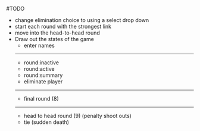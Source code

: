 #TODO
- change elimination choice to using a select drop down
- start each round with the strongest link
- move into the head-to-head round
- Draw out the states of the game
  - enter names
  - ---
  - round:inactive
  - round:active
  - round:summary
  - eliminate player
  - ---
  - final round (8)
  - ---
  - head to head round (9) (penalty shoot outs)
  - tie (sudden death)
